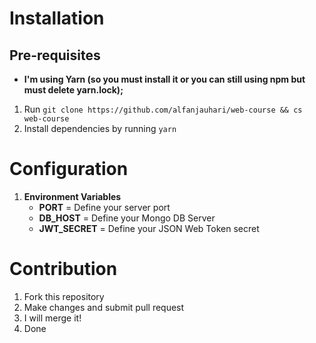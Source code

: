 # Installation

## Pre-requisites

- **I'm using Yarn (so you must install it or you can still using npm but must delete yarn.lock);**

1. Run `git clone https://github.com/alfanjauhari/web-course && cs web-course`
2. Install dependencies by running `yarn`

# Configuration

1. **Environment Variables**
   - **PORT** = Define your server port
   - **DB_HOST** = Define your Mongo DB Server
   - **JWT_SECRET** = Define your JSON Web Token secret

# Contribution

1. Fork this repository
2. Make changes and submit pull request
3. I will merge it!
4. Done
